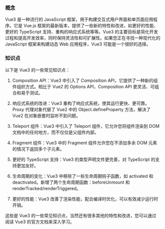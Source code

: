 <!--
 * @Author: mengkun822 1197235402@qq.com
 * @Date: 2023-06-08 19:07:57
 * @LastEditors: mengkun822 1197235402@qq.com
 * @LastEditTime: 2023-06-08 19:43:15
 * @FilePath: \knowledge_planet\docs\md\idea-plugin\Vue\Vue3知识点.md
 * @Description: 这是默认设置,请设置`customMade`, 打开koroFileHeader查看配置 进行设置: https://github.com/OBKoro1/koro1FileHeader/wiki/%E9%85%8D%E7%BD%AE
-->

### 概念

Vue3 是一种流行的 JavaScript 框架，用于构建交互式用户界面和单页面应用程序。它是 Vue.js 框架的最新版本，提供了一些新的特性和改进，如更好的性能、更好的 TypeScript 支持、重构的响应式系统等等。Vue3 的主要目标是简化开发过程和提高开发效率，同时保持灵活性和可扩展性。如果您正在寻找一种现代化的 JavaScript 框架来构建动态 Web 应用程序，Vue3 可能是一个很好的选择。

### 知识点

以下是 Vue3 的一些常见知识点：

1. Composition API：Vue3 中引入了 Composition API，它提供了一种新的组件组织方式。相比于 Vue2 的 Options API，Composition API 更灵活、可组合和易于测试。

2. 响应式系统的改进：Vue3 重构了响应式系统，使其运行更快、更可靠。Proxy 代理对象代替了 Vue2 中的 Object.defineProperty 方法，解决了 Vue2 在对象嵌套时监听不到问题。

3. Teleport 组件：Vue3 中引入了 Teleport 组件，它允许您将组件渲染到 DOM 文档中的任何地方，而不仅仅是父组件内部。

4. Fragment 组件：Vue3 中的 Fragment 组件允许您在不添加多余 DOM 元素的情况下返回多个子元素。

5. 更好的 TypeScript 支持：Vue3 的类型声明文件更完善，对 TypeScript 的支持更加友好。

6. 生命周期的变化：Vue3 中移除了一些生命周期钩子函数，如 activated 和 deactivated。新增了两个生命周期函数：beforeUnmount 和 renderTracked/renderTriggered。

7. 更好的性能：Vue3 改善了渲染性能，配合编译时优化，可以有效减少运行时开销。

这些是 Vue3 的一些常见知识点，当然还有很多其他的特性和改进，您可以通过阅读 Vue3 的官方文档来深入学习。
